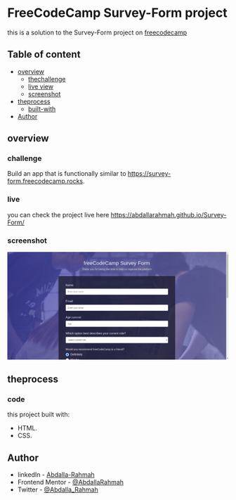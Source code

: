 # FreeCodeCamp Survey-Form project

this is a solution to the Survey-Form project on [freecodecamp](https://www.freecodecamp.org/learn/2022/responsive-web-design/build-a-survey-form-project/build-a-survey-form)

## Table of content

- [overview](#overview)
  - [thechallenge](#challenge)
  - [live view](#live)
  - [screenshot](#sreenshot)
- [theprocess](#theprocess)
  - [built-with](#code)
- [Author](#author)

## overview

### challenge

Build an app that is functionally similar to https://survey-form.freecodecamp.rocks.

### live

you can check the project live here https://abdallarahmah.github.io/Survey-Form/

### screenshot

![](./images/web-screenshot-17-11-2023.jpg)

## theprocess

### code

this project built with:

- HTML.
- CSS.

## Author

- linkedIn - [Abdalla-Rahmah](https://www.linkedin.com/in/abdalla-rahmah/)
- Frontend Mentor - [@AbdallaRahmah](https://www.frontendmentor.io/profile/AbdallaRahmah)
- Twitter - [@Abdalla_Rahmah](https://twitter.com/abdalla_Rahmah)
